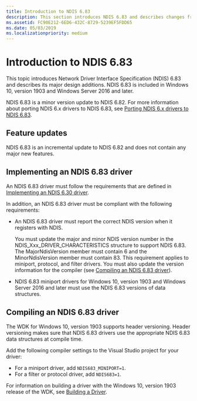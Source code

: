 ```yaml
---
title: Introduction to NDIS 6.83
description: This section introduces NDIS 6.83 and describes changes from NDIS 6.82. NDIS 6.83 is included in Windows 10, version 1903.
ms.assetid: FC90E212-6ED6-432C-8729-5239EF5FDD65
ms.date: 05/03/2019
ms.localizationpriority: medium
---
```


# Introduction to NDIS 6.83

This topic introduces Network Driver Interface Specification (NDIS) 6.83 and describes its major design additions. NDIS 6.83 is included in Windows 10, version 1903 and Windows Server 2016 and later.

NDIS 6.83 is a minor version update to NDIS 6.82. For more information about porting NDIS 6.x drivers to NDIS 6.83, see [Porting NDIS 6.x drivers to NDIS 6.83](porting-ndis-6-x-drivers-to-ndis-6-83.md).

## Feature updates

NDIS 6.83 is an incremental update to NDIS 6.82 and does not contain any major new features.

## Implementing an NDIS 6.83 driver

An NDIS 6.83 driver must follow the requirements that are defined in [Implementing an NDIS 6.30 driver](implementing-an-ndis-6-30-driver.md).

In addition, an NDIS 6.83 driver must be compliant with the following requirements:

- An NDIS 6.83 driver must report the correct NDIS version when it registers with NDIS.
   
   You must update the major and minor NDIS version number in the NDIS_Xxx_DRIVER_CHARACTERISTICS structure to support NDIS 6.83. The MajorNdisVersion member must contain 6 and the MinorNdisVersion member must contain 83. This requirement applies to miniport, protocol, and filter drivers. You must also update the version information for the compiler (see [Compiling an NDIS 6.83 driver](#compiling-an-ndis-683-driver)).

- NDIS 6.83 miniport drivers for Windows 10, version 1903 and Windows Server 2016 and later must use the NDIS 6.83 versions of data structures.

## Compiling an NDIS 6.83 driver

The WDK for Windows 10, version 1903 supports header versioning. Header versioning makes sure that NDIS 6.83 drivers use the appropriate NDIS 6.83 data structures at compile time.

Add the following compiler settings to the Visual Studio project for your driver:

- For a miniport driver, add `NDIS683_MINIPORT=1`.
- For a filter or protocol driver, add `NDIS683=1`.

For information on building a driver with the Windows 10, version 1903 release of the WDK, see [Building a Driver](../develop/building-a-driver.md).